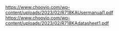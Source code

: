 https://www.choovio.com/wp-content/uploads/2023/02/R718KAUsermanual1.pdf
https://www.choovio.com/wp-content/uploads/2023/02/R718KAdatasheet1.pdf
